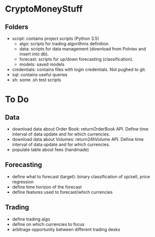 # CryptoMoneyStuff

## Folders
* script: contains project scripts (Python 3.5)
	* algo: scripts for trading algorithms definition
	* data: scripts for data management (download from Polniex and insert into db).
	* forecast: scripts for up/down forecasting (classification).
	* models: saved models
* credentials: contains files with login credentials. Not pughed to git.
* sql: contains useful queries
* sh: some .sh test scripts


# To Do
## Data
* download data about Order Book: returnOrderBook API. Define time interval of data update and for which currencies.
* download data about Volumes: return24hVolume API. Define time interval of data update and for which currencies.
* populate table about fees (handmade)

## Forecasting
* define what to forecast (target): binary classification of up/sell, price regression
* define time horizon of the forecast
* define features used to forecast/which currencies

## Trading
* define trading algo
* define on which currencies to focus
* arbitrage opportunity between different trading desks

